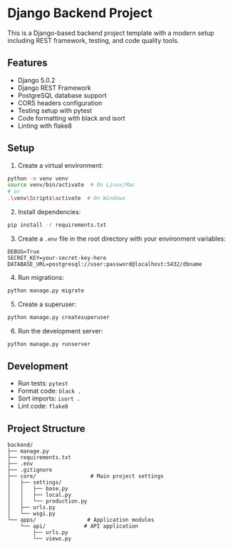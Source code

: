 # Django Backend Project

This is a Django-based backend project template with a modern setup including REST framework, testing, and code quality tools.

## Features

- Django 5.0.2
- Django REST Framework
- PostgreSQL database support
- CORS headers configuration
- Testing setup with pytest
- Code formatting with black and isort
- Linting with flake8

## Setup

1. Create a virtual environment:
```bash
python -m venv venv
source venv/bin/activate  # On Linux/Mac
# or
.\venv\Scripts\activate  # On Windows
```

2. Install dependencies:
```bash
pip install -r requirements.txt
```

3. Create a `.env` file in the root directory with your environment variables:
```
DEBUG=True
SECRET_KEY=your-secret-key-here
DATABASE_URL=postgresql://user:password@localhost:5432/dbname
```

4. Run migrations:
```bash
python manage.py migrate
```

5. Create a superuser:
```bash
python manage.py createsuperuser
```

6. Run the development server:
```bash
python manage.py runserver
```

## Development

- Run tests: `pytest`
- Format code: `black .`
- Sort imports: `isort .`
- Lint code: `flake8`

## Project Structure

```
backend/
├── manage.py
├── requirements.txt
├── .env
├── .gitignore
├── core/                 # Main project settings
│   ├── settings/
│   │   ├── base.py
│   │   ├── local.py
│   │   └── production.py
│   ├── urls.py
│   └── wsgi.py
└── apps/                # Application modules
    └── api/            # API application
        ├── urls.py
        └── views.py
``` 